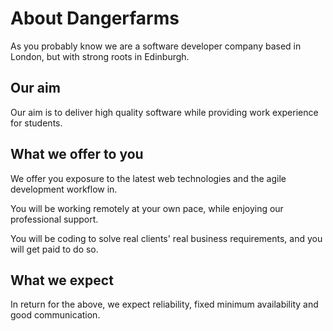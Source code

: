 # About Dangerfarms

As you probably know we are a software developer company based in London, but with strong roots in Edinburgh.

## Our aim
Our aim is to deliver high quality software while providing work experience for students.

## What we offer to you
We offer you exposure to the latest web technologies and the agile development workflow in. 

You will be working remotely at your own pace, while enjoying our professional support. 

You will be coding to solve real clients' real business requirements, and you will get paid to do so.

## What we expect 
In return for the above, we expect reliability, fixed minimum availability and good communication.